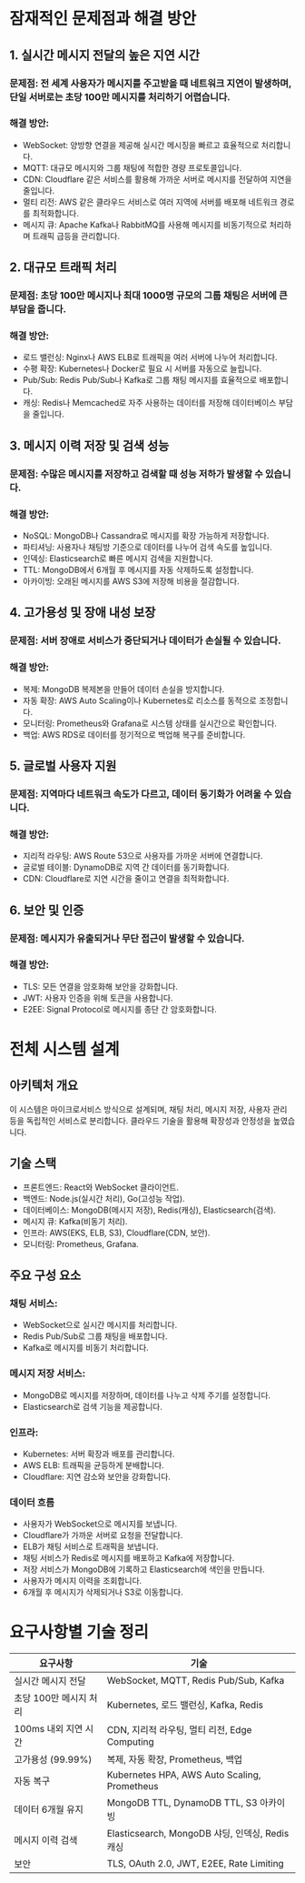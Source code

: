 # 잠재적인 문제점과 해결 방안
## 1. 실시간 메시지 전달의 높은 지연 시간
### 문제점: 전 세계 사용자가 메시지를 주고받을 때 네트워크 지연이 발생하며, 단일 서버로는 초당 100만 메시지를 처리하기 어렵습니다.
### 해결 방안:
- WebSocket: 양방향 연결을 제공해 실시간 메시징을 빠르고 효율적으로 처리합니다.
- MQTT: 대규모 메시지와 그룹 채팅에 적합한 경량 프로토콜입니다.
- CDN: Cloudflare 같은 서비스를 활용해 가까운 서버로 메시지를 전달하여 지연을 줄입니다.
- 멀티 리전: AWS 같은 클라우드 서비스로 여러 지역에 서버를 배포해 네트워크 경로를 최적화합니다.
- 메시지 큐: Apache Kafka나 RabbitMQ를 사용해 메시지를 비동기적으로 처리하며 트래픽 급등을 관리합니다.
## 2. 대규모 트래픽 처리
### 문제점: 초당 100만 메시지나 최대 1000명 규모의 그룹 채팅은 서버에 큰 부담을 줍니다.
### 해결 방안:
- 로드 밸런싱: Nginx나 AWS ELB로 트래픽을 여러 서버에 나누어 처리합니다.
- 수평 확장: Kubernetes나 Docker로 필요 시 서버를 자동으로 늘립니다.
- Pub/Sub: Redis Pub/Sub나 Kafka로 그룹 채팅 메시지를 효율적으로 배포합니다.
- 캐싱: Redis나 Memcached로 자주 사용하는 데이터를 저장해 데이터베이스 부담을 줄입니다.
## 3. 메시지 이력 저장 및 검색 성능
### 문제점: 수많은 메시지를 저장하고 검색할 때 성능 저하가 발생할 수 있습니다.
### 해결 방안:
- NoSQL: MongoDB나 Cassandra로 메시지를 확장 가능하게 저장합니다.
- 파티셔닝: 사용자나 채팅방 기준으로 데이터를 나누어 검색 속도를 높입니다.
- 인덱싱: Elasticsearch로 빠른 메시지 검색을 지원합니다.
- TTL: MongoDB에서 6개월 후 메시지를 자동 삭제하도록 설정합니다.
- 아카이빙: 오래된 메시지를 AWS S3에 저장해 비용을 절감합니다.
## 4. 고가용성 및 장애 내성 보장
### 문제점: 서버 장애로 서비스가 중단되거나 데이터가 손실될 수 있습니다.
### 해결 방안:
- 복제: MongoDB 복제본을 만들어 데이터 손실을 방지합니다.
- 자동 확장: AWS Auto Scaling이나 Kubernetes로 리소스를 동적으로 조정합니다.
- 모니터링: Prometheus와 Grafana로 시스템 상태를 실시간으로 확인합니다.
- 백업: AWS RDS로 데이터를 정기적으로 백업해 복구를 준비합니다.
## 5. 글로벌 사용자 지원
### 문제점: 지역마다 네트워크 속도가 다르고, 데이터 동기화가 어려울 수 있습니다.
### 해결 방안:
- 지리적 라우팅: AWS Route 53으로 사용자를 가까운 서버에 연결합니다.
- 글로벌 테이블: DynamoDB로 지역 간 데이터를 동기화합니다.
- CDN: Cloudflare로 지연 시간을 줄이고 연결을 최적화합니다.
## 6. 보안 및 인증
### 문제점: 메시지가 유출되거나 무단 접근이 발생할 수 있습니다.
### 해결 방안:
- TLS: 모든 연결을 암호화해 보안을 강화합니다.
- JWT: 사용자 인증을 위해 토큰을 사용합니다.
- E2EE: Signal Protocol로 메시지를 종단 간 암호화합니다.


# 전체 시스템 설계
## 아키텍처 개요
이 시스템은 마이크로서비스 방식으로 설계되며, 채팅 처리, 메시지 저장, 사용자 관리 등을 독립적인 서비스로 분리합니다. 클라우드 기술을 활용해 확장성과 안정성을 높였습니다.

## 기술 스택
- 프론트엔드: React와 WebSocket 클라이언트.
- 백엔드: Node.js(실시간 처리), Go(고성능 작업).
- 데이터베이스: MongoDB(메시지 저장), Redis(캐싱), Elasticsearch(검색).
- 메시지 큐: Kafka(비동기 처리).
- 인프라: AWS(EKS, ELB, S3), Cloudflare(CDN, 보안).
- 모니터링: Prometheus, Grafana.


## 주요 구성 요소
### 채팅 서비스:
- WebSocket으로 실시간 메시지를 처리합니다.
- Redis Pub/Sub로 그룹 채팅을 배포합니다.
- Kafka로 메시지를 비동기 처리합니다.
### 메시지 저장 서비스:
- MongoDB로 메시지를 저장하며, 데이터를 나누고 삭제 주기를 설정합니다.
- Elasticsearch로 검색 기능을 제공합니다.
### 인프라:
- Kubernetes: 서버 확장과 배포를 관리합니다.
- AWS ELB: 트래픽을 균등하게 분배합니다.
- Cloudflare: 지연 감소와 보안을 강화합니다.
### 데이터 흐름
- 사용자가 WebSocket으로 메시지를 보냅니다.
- Cloudflare가 가까운 서버로 요청을 전달합니다.
- ELB가 채팅 서비스로 트래픽을 보냅니다.
- 채팅 서비스가 Redis로 메시지를 배포하고 Kafka에 저장합니다.
- 저장 서비스가 MongoDB에 기록하고 Elasticsearch에 색인을 만듭니다.
- 사용자가 메시지 이력을 조회합니다.
- 6개월 후 메시지가 삭제되거나 S3로 이동합니다.


# 요구사항별 기술 정리
| **요구사항** | **기술** |
| --- | --- |
| 실시간 메시지 전달 | WebSocket, MQTT, Redis Pub/Sub, Kafka |
| 초당 100만 메시지 처리 | Kubernetes, 로드 밸런싱, Kafka, Redis |
| 100ms 내외 지연 시간 | CDN, 지리적 라우팅, 멀티 리전, Edge Computing |
| 고가용성 (99.99%) | 복제, 자동 확장, Prometheus, 백업 |
| 자동 복구 | Kubernetes HPA, AWS Auto Scaling, Prometheus |
| 데이터 6개월 유지 | MongoDB TTL, DynamoDB TTL, S3 아카이빙 |
| 메시지 이력 검색 | Elasticsearch, MongoDB 샤딩, 인덱싱, Redis 캐싱 |
| 보안 | TLS, OAuth 2.0, JWT, E2EE, Rate Limiting |
